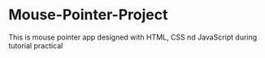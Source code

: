 # Mouse-Pointer-Project

This is mouse pointer app designed with HTML, CSS nd JavaScript during tutorial practical 
